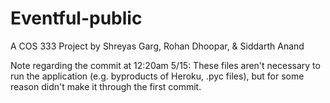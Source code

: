# Eventful-public
A COS 333 Project by Shreyas Garg, Rohan Dhoopar, &amp; Siddarth Anand

Note regarding the commit at 12:20am 5/15: These files aren't necessary to run the application (e.g. byproducts of Heroku, .pyc files), but for some reason didn't make it through the first commit. 
